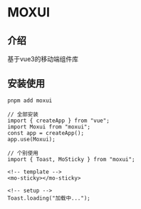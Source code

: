 # MOXUI

## 介绍
基于vue3的移动端组件库


## 安装使用
```
pnpm add moxui

// 全部安装
import { createApp } from "vue";
import Moxui from "moxui";
const app = createApp();
app.use(Moxui);

// 个别使用
import { Toast, MoSticky } from "moxui";

<!-- template -->
<mo-sticky></mo-sticky>

<!-- setup -->
Toast.loading("加载中...");
```


